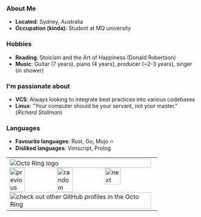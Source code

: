 ### About Me
  - **Located**: Sydney, Australia
  - **Occupation (kinda):** Student at MQ university 

### Hobbies
  - **Reading**: Stoicism and the Art of Happiness (Donald Robertson)
  - **Music**: Guitar (7 years), piano (4 years), producer (~2-3 years), singer (in shower)

### I'm passionate about
  - **VCS**: Always looking to integrate best practices into various codebases
  - **Linux**: "Your computer should be your servant, not your master." (*Richard Stallman*)

### Languages
 - **Favourite languages**: Rust, Go, Mojo :fire:<br>
 - **Disliked languages**: Vimscript, Prolog

<!--
### Real-world languages I can speak (besides code)
 - **English**: Fluent in both American and British accents
 - **French**: Can order croissants and baguettes like a pro
 - **Spanish**: Can converse fluently with Dora the Explorer
 - **Mandarin**: Know enough to order dumplings without accidentally insulting anyone
 - **German**: Can pronounce _"Bier"_ and _"Bratwurst"_ correctly, which is all that really matters

</samp>
   <img align="left" width="240" src="https://media.tenor.com/IpAyHtYc--gAAAAi/charizard-flying.gif">  -->
<!-- [![spotify-github-profile](https://spotify-github-profile.vercel.app/api/view?uid=q8hkj695x2mvn1uypwrtbvbge&cover_image=true&theme=natemoo-re&show_offline=true&background_color=121212&interchange=false&bar_color=53b14f&bar_color_cover=true)](https://spotify-github-profile.vercel.app/api/view?uid=q8hkj695x2mvn1uypwrtbvbge&redirect=true)<br>
 -->


<table><tbody><tr><td><a href="https://octo-ring.com/"><img src="https://octo-ring.com/static/img/widget/top.png" width="99%" alt="Octo Ring logo" align="top"></a><br><a href="https://octo-ring.com/p/GH-Syn/prev"><img src="https://octo-ring.com/static/img/widget/prev.png" width="33%" alt="previous" align="top" title="previous profile"></a><a href="https://octo-ring.com/p/GH-Syn/random"><img src="https://octo-ring.com/static/img/widget/random.png" width="33%" alt="random" align="top" title="random profile"></a><a href="https://octo-ring.com/p/GH-Syn/next"><img src="https://octo-ring.com/static/img/widget/next.png" width="33%" alt="next" align="top" title="next profile"></a><br><a href="https://octo-ring.com/"><img src="https://octo-ring.com/static/img/widget/bottom.png" width="99%" alt="check out other GitHub profiles in the Octo Ring" align="top"></a></td></tr></tbody></table>
